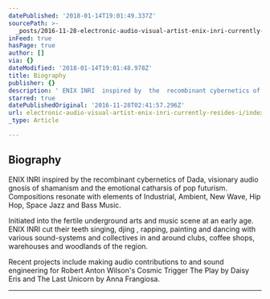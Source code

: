 ```yaml
---
datePublished: '2018-01-14T19:01:49.337Z'
sourcePath: >-
  _posts/2016-11-28-electronic-audio-visual-artist-enix-inri-currently-resides-i.md
inFeed: true
hasPage: true
author: []
via: {}
dateModified: '2018-01-14T19:01:48.978Z'
title: Biography
publisher: {}
description: ' ENIX INRI  inspired by  the  recombinant cybernetics of  Dada, visionary audio gnosis of shamanism and the emotional catharsis of pop futurism. Compositions resonate with elements of Industrial, Ambient, New Wave, Hip Hop, Space Jazz and Bass Music. '
starred: true
datePublishedOriginal: '2016-11-28T02:41:57.296Z'
url: electronic-audio-visual-artist-enix-inri-currently-resides-i/index.html
_type: Article

---
```

## Biography

ENIX INRI inspired by the recombinant cybernetics of Dada, visionary audio gnosis of shamanism and the emotional catharsis of pop futurism. Compositions resonate with elements of Industrial, Ambient, New Wave, Hip Hop, Space Jazz and Bass Music. 

Initiated into the fertile underground arts and music scene at an early age. ENIX INRI cut their teeth singing, djing , rapping, painting and dancing with various sound-systems and collectives in and around clubs, coffee shops, warehouses and woodlands of the region.

Recent projects include making audio contributions to and sound engineering for Robert Anton Wilson's Cosmic Trigger The Play by Daisy Eris and The Last Unicorn by Anna Frangiosa.

---